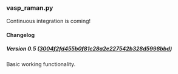 ### vasp_raman.py

Continuous integration is coming!

#### Changelog

##### Version 0.5 ([**3004f2fd455b0f81c28a2e227542b328d5998bbd**](https://raw.github.com/raman-sc/VASP/3004f2fd455b0f81c28a2e227542b328d5998bbd/vasp_raman.py))
Basic working functionality.
